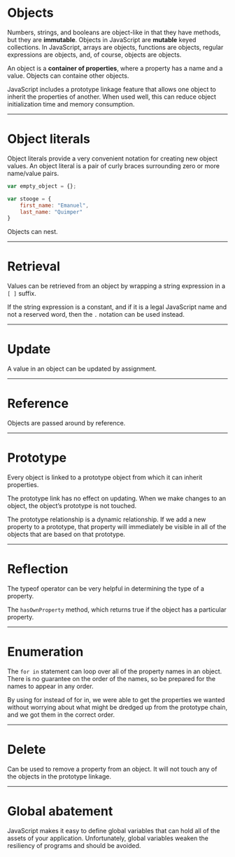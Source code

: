 # Objects

Numbers, strings, and booleans are object-like in that they have methods, but they are **immutable**. Objects in JavaScript are **mutable** keyed collections. In JavaScript, arrays are objects, functions are objects, regular expressions are objects, and, of course, objects are objects.

An object is a **container of properties**, where a property has a name and a value. Objects can containe other objects.

JavaScript includes a prototype linkage feature that allows one object to inherit the properties of another. When used well, this can reduce object initialization time and memory consumption.

---

# Object literals

Object literals provide a very convenient notation for creating new object values. An object literal is a pair of curly braces surrounding zero or more name/value pairs.

```js
var empty_object = {};

var stooge = {
    first_name: "Emanuel",
    last_name: "Quimper"
}
```

Objects can nest.

---

# Retrieval

Values can be retrieved from an object by wrapping a string expression in a `[ ]` suffix.

If the string expression is a constant, and if it is a legal JavaScript name and not a reserved word, then the `.` notation can be used instead.

---

# Update

A value in an object can be updated by assignment.

---

# Reference

Objects are passed around by reference.

---

# Prototype

Every object is linked to a prototype object from which it can inherit properties.

The prototype link has no effect on updating. When we make changes to an object, the object’s prototype is not touched.

The prototype relationship is a dynamic relationship. If we add a new property to a prototype, that property will immediately be visible in all of the objects that are based on that prototype.

---

# Reflection

The typeof operator can be very helpful in determining the type of a property.

The `hasOwnProperty` method, which returns true if the object has a particular property.

---

# Enumeration

The `for in` statement can loop over all of the property names in an object. There is no guarantee on the order of the names, so be prepared for the names to appear in any order.

By using for instead of for in, we were able to get the properties we wanted without worrying about what might be dredged up from the prototype chain, and we got them in the correct order.

---

# Delete

Can be used to remove a property from an object. It will not touch any of the objects in the prototype linkage.

---

# Global abatement

JavaScript makes it easy to define global variables that can hold all of the assets of your application. Unfortunately, global variables weaken the resiliency of programs and should be avoided.
